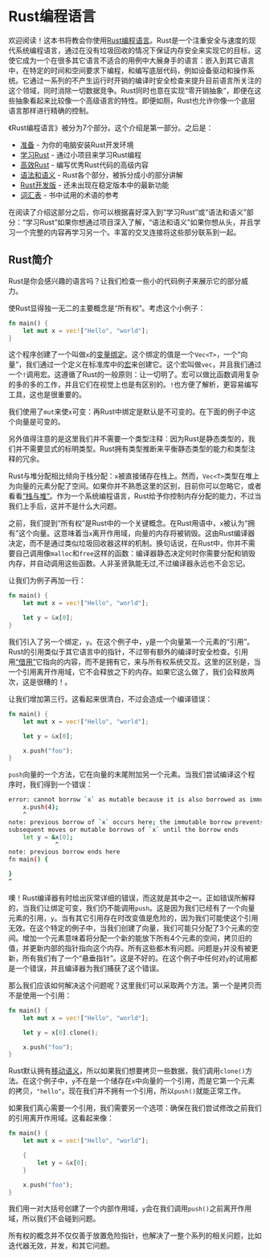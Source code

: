 # Rust编程语言
欢迎阅读！这本书将教会你使用[Rust编程语言](http://www.rust-lang.org/)。Rust是一个注重安全与速度的现代系统编程语言，通过在没有垃圾回收的情况下保证内存安全来实现它的目标，这使它成为一个在很多其它语言不适合的用例中大展身手的语言：嵌入到其它语言中，在特定的时间和空间要求下编程，和编写底层代码，例如设备驱动和操作系统。它通过一系列的不产生运行时开销的编译时安全检查来提升目前语言所关注的这个领域，同时消除一切数据竞争。Rust同时也意在实现“零开销抽象”，即便在这些抽象看起来比较像一个高级语言的特性。即便如厕，Rust也允许你像一个底层语言那样进行精确的控制。

《Rust编程语言》被分为7个部分。这个介绍是第一部分。之后是：

* [准备](http://doc.rust-lang.org/nightly/book/getting-started.html) - 为你的电脑安装Rust开发环境
* [学习Rust](http://doc.rust-lang.org/nightly/book/learn-rust.html) - 通过小项目来学习Rust编程
* [高效Rust](http://doc.rust-lang.org/nightly/book/effective-rust.html) - 编写优秀Rust代码的高级内容
* [语法和语义](http://doc.rust-lang.org/nightly/book/syntax-and-semantics.html) - Rust各个部分，被拆分成小的部分讲解
* [Rust开发版](http://doc.rust-lang.org/nightly/book/nightly-rust.html) - 还未出现在稳定版本中的最新功能
* [词汇表](http://doc.rust-lang.org/nightly/book/glossary.html) - 书中试用的术语的参考

在阅读了介绍这部分之后，你可以根据喜好深入到“学习Rust”或“语法和语义”部分：“学习Rust”如果你想通过项目深入了解，“语法和语义”如果你想从头，并且学习一个完整的内容再学习另一个。丰富的交叉连接将这些部分联系到一起。

## Rust简介
Rust是你会感兴趣的语言吗？让我们检查一些小的代码例子来展示它的部分威力。

使Rust显得独一无二的主要概念是“所有权”。考虑这个小例子：

```rust
fn main() {
    let mut x = vec!["Hello", "world"];
}
```

这个程序创建了一个叫做`x`的[变量绑定](http://doc.rust-lang.org/nightly/book/variable-bindings.html)。这个绑定的值是一个`Vec<T>`，一个“向量”，我们通过一个定义在标准库中的[宏](http://doc.rust-lang.org/nightly/book/macros.html)来创建它。这个宏叫做`vec`，并且我们通过一个`!`调用宏。这遵循了Rust的一般原则：让一切明了。宏可以做比函数调用复杂的多的多的工作，并且它们在视觉上也是有区别的。`!`也方便了解析，更容易编写工具，这也是很重要的。

我们使用了`mut`来使`x`可变：再Rust中绑定是默认是不可变的。在下面的例子中这个向量是可变的。

另外值得注意的是这里我们并不需要一个类型注释：因为Rust是静态类型的，我们并不需要显式的标明类型。Rust拥有类型推断来平衡静态类型的能力和类型注释的冗余。

Rust与堆分配相比倾向于栈分配：`x`被直接储存在栈上。然而，`Vec<T>`类型在堆上为向量的元素分配了空间。如果你并不熟悉这里的区别，目前你可以忽略它，或者看看[“栈与堆”](http://doc.rust-lang.org/nightly/book/the-stack-and-the-heap.html)。作为一个系统编程语言，Rust给予你控制内存分配的能力，不过当我们上手后，这并不是什么大问题。

之前，我们提到“所有权”是Rust中的一个关键概念。在Rust用语中，`x`被认为“拥有”这个向量。这意味着当`x`离开作用域，向量的内存将被销毁。这由Rust编译器决定，而不是通过类似垃圾回收器这样的机制。换句话说，在Rust中，你并不需要自己调用像`malloc`和`free`这样的函数：编译器静态决定何时你需要分配和销毁内存，并自动调用这些函数。人非圣贤孰能无过,不过编译器永远也不会忘记。

让我们为例子再加一行：

```rust
fn main() {
    let mut x = vec!["Hello", "world"];

    let y = &x[0];
}
```

我们引入了另一个绑定，`y`。在这个例子中，`y`是一个向量第一个元素的“引用”。Rust的引用类似于其它语言中的指针，不过带有额外的编译时安全检查。引用用[“借用”](http://doc.rust-lang.org/nightly/book/references-and-borrowing.html)它指向的内容，而不是拥有它，来与所有权系统交互。这里的区别是，当一个引用离开作用域，它不会释放之下的内存。如果它这么做了，我们会释放两次，这是很糟的！。

让我们增加第三行。这看起来很清白，不过会造成一个编译错误：

```rust
fn main() {
    let mut x = vec!["Hello", "world"];

    let y = &x[0];

    x.push("foo");
}
```

`push`向量的一个方法，它在向量的末尾附加另一个元素。当我们尝试编译这个程序时，我们得到一个错误：

```bash
error: cannot borrow `x` as mutable because it is also borrowed as immutable
    x.push(4);
    ^
note: previous borrow of `x` occurs here; the immutable borrow prevents
subsequent moves or mutable borrows of `x` until the borrow ends
    let y = &x[0];
             ^
note: previous borrow ends here
fn main() {

}
^
```

噢！Rust编译器有时给出灰常详细的错误，而这就是其中之一。正如错误所解释的，当我们让绑定可变，我们仍不能调用`push`。这是因为我们已经有了一个向量元素的引用，`y`。当有其它引用存在时改变值是危险的，因为我们可能使这个引用无效。在这个特定的例子中，当我们创建了向量，我们可能只分配了3个元素的空间。增加一个元素意味着将分配一个新的能放下所有4个元素的空间，拷贝旧的值，并更新内部的指针指向这个内存。所有这些都木有问题。问题是`y`并没有被更新，所有我们有了一个“悬垂指针”。这是不好的。在这个例子中任何对`y`的试用都是一个错误，并且编译器为我们捕获了这个错误。

那么我们应该如何解决这个问题呢？这里我们可以采取两个方法。第一个是拷贝而不是使用一个引用：

```rust
fn main() {
    let mut x = vec!["Hello", "world"];

    let y = x[0].clone();

    x.push("foo");
}
```

Rust默认拥有[移动语义](http://doc.rust-lang.org/nightly/book/move-semantics.html)，所以如果我们想要拷贝一些数据，我们调用`clone()`方法。在这个例子中，`y`不在是一个储存在`x`中向量的一个引用，而是它第一个元素的拷贝，`"hello"`。现在我们并不拥有一个引用，所以`push()`就能正常工作。

如果我们真心需要一个引用，我们需要另一个选项：确保在我们尝试修改之前我们的引用离开作用域。这看起来像：

```rust
fn main() {
    let mut x = vec!["Hello", "world"];

    {
        let y = &x[0];
    }

    x.push("foo");
}
```

我们用一对大括号创建了一个内部作用域，`y`会在我们调用`push()`之前离开作用域，所以我们不会碰到问题。

所有权的概念并不仅仅善于放置危险指针，也解决了一整个系列的相关问题，比如迭代器无效，并发，和其它问题。
